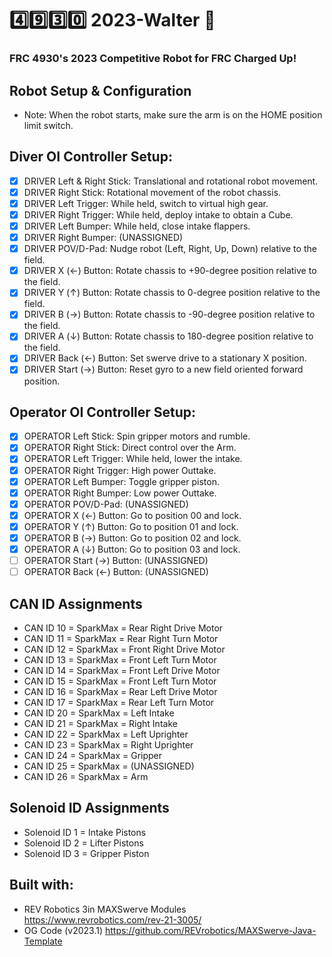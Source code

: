 # :four::nine::three::zero: 2023-Walter :robot:

### FRC 4930's 2023 Competitive Robot for FRC Charged Up!

## Robot Setup & Configuration
* Note: When the robot starts, make sure the arm is on the HOME position limit switch.

## Diver OI Controller Setup:
- [x] DRIVER Left & Right Stick: Translational and rotational robot movement.
- [x] DRIVER Right Stick: Rotational movement of the robot chassis.
- [x] DRIVER Left Trigger: While held, switch to virtual high gear.
- [x] DRIVER Right Trigger: While held, deploy intake to obtain a Cube.
- [x] DRIVER Left Bumper: While held, close intake flappers.
- [x] DRIVER Right Bumper: (UNASSIGNED)
- [x] DRIVER POV/D-Pad: Nudge robot (Left, Right, Up, Down) relative to the field.
- [x] DRIVER X (←) Button: Rotate chassis to +90-degree position relative to the field.
- [x] DRIVER Y (↑) Button: Rotate chassis to 0-degree position relative to the field.
- [x] DRIVER B (→) Button: Rotate chassis to -90-degree position relative to the field.
- [x] DRIVER A (↓) Button: Rotate chassis to 180-degree position relative to the field.
- [x] DRIVER Back (←) Button: Set swerve drive to a stationary X position.
- [x] DRIVER Start (→) Button: Reset gyro to a new field oriented forward position.

## Operator OI Controller Setup:
- [x] OPERATOR Left Stick: Spin gripper motors and rumble.
- [x] OPERATOR Right Stick: Direct control over the Arm.
- [x] OPERATOR Left Trigger: While held, lower the intake.
- [x] OPERATOR Right Trigger: High power Outtake.
- [x] OPERATOR Left Bumper: Toggle gripper piston.
- [x] OPERATOR Right Bumper: Low power Outtake.
- [x] OPERATOR POV/D-Pad: (UNASSIGNED)
- [x] OPERATOR X (←) Button: Go to position 00 and lock.
- [x] OPERATOR Y (↑) Button: Go to position 01 and lock.
- [x] OPERATOR B (→) Button: Go to position 02 and lock.
- [x] OPERATOR A (↓) Button: Go to position 03 and lock.
- [ ] OPERATOR Start (→) Button: (UNASSIGNED)
- [ ] OPERATOR Back (←) Button: (UNASSIGNED)

## CAN ID Assignments
* CAN ID 10 = SparkMax = Rear Right Drive Motor
* CAN ID 11 = SparkMax = Rear Right Turn Motor
* CAN ID 12 = SparkMax = Front Right Drive Motor
* CAN ID 13 = SparkMax = Front Left Turn Motor
* CAN ID 14 = SparkMax = Front Left Drive Motor
* CAN ID 15 = SparkMax = Front Left Turn Motor
* CAN ID 16 = SparkMax = Rear Left Drive Motor
* CAN ID 17 = SparkMax = Rear Left Turn Motor
* CAN ID 20 = SparkMax = Left Intake
* CAN ID 21 = SparkMax = Right Intake
* CAN ID 22 = SparkMax = Left Uprighter
* CAN ID 23 = SparkMax = Right Uprighter
* CAN ID 24 = SparkMax = Gripper
* CAN ID 25 = SparkMax = (UNASSIGNED)
* CAN ID 26 = SparkMax = Arm

## Solenoid ID Assignments
* Solenoid ID 1 = Intake Pistons
* Solenoid ID 2 = Lifter Pistons
* Solenoid ID 3 = Gripper Piston

## Built with:
* REV Robotics 3in MAXSwerve Modules https://www.revrobotics.com/rev-21-3005/
* OG Code (v2023.1) https://github.com/REVrobotics/MAXSwerve-Java-Template